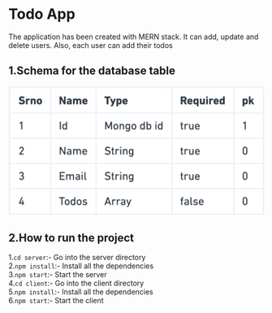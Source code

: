# Todo App <br/>
The application has been created with MERN stack. It can add, update and delete users. Also, each user can add their todos<br/>

## 1.Schema for the database table <br>
![Schema](/images/schema.png)

## 2.How to run the project <br/>
1.`cd server`:- Go into the server directory <br/>
2.`npm install`:- Install all the dependencies <br/>
3.`npm start`:- Start the server <br/>
4.`cd client`:- Go into the client directory <br/>
5.`npm install`:- Install all the dependencies <br/>
6.`npm start`:- Start the client <br/>

